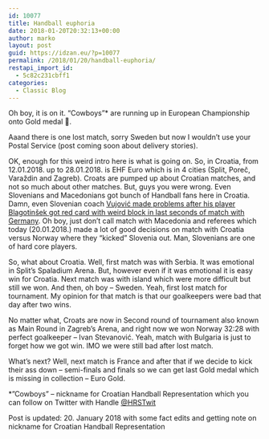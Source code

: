 ```yaml
---
id: 10077
title: Handball euphoria
date: 2018-01-20T20:32:13+00:00
author: marko
layout: post
guid: https://idzan.eu/?p=10077
permalink: /2018/01/20/handball-euphoria/
restapi_import_id:
  - 5c82c231cbff1
categories:
  - Classic Blog
---
```

Oh boy, it is on it. &#8220;Cowboys&#8221;* are running up in European Championship onto Gold medal &#x1f3c5;.

Aaand there is one lost match, sorry Sweden but now I wouldn&#8217;t use your Postal Service (post coming soon about delivery stories).

OK, enough for this weird intro here is what is going on. So, in Croatia, from 12.01.2018. up to 28.01.2018. is EHF Euro which is in 4 cities (Split, Poreč, Varaždin and Zagreb). Croats are pumped up about Croatian matches, and not so much about other matches. But, guys you were wrong. Even Slovenians and Macedonians got bunch of Handball fans here in Croatia. Damn, even Slovenian coach <a href="http://cro2018.ehf-euro.com/newsdetail/reichmanns-penalty-secures-lucky-draw-for-germany/" rel="nofollow">Vujović made problems after his player Blagotinšek got red card with weird block in last seconds of match with Germany</a>. Oh boy, just don&#8217;t call match with Macedonia and referees which today (20.01.2018.) made a lot of good decisions on match with Croatia versus Norway where they &#8220;kicked&#8221; Slovenia out. Man, Slovenians are one of hard core players.

So, what about Croatia. Well, first match was with Serbia. It was emotional in Split&#8217;s Spaladium Arena. But, however even if it was emotional it is easy win for Croatia. Next match was with island which were more difficult but still we won. And then, oh boy &#8211; Sweden. Yeah, first lost match for tournament. My opinion for that match is that our goalkeepers were bad that day after two wins.

No matter what, Croats are now in Second round of tournament also known as Main Round in Zagreb&#8217;s Arena, and right now we won Norway 32:28 with perfect goalkeeper &#8211; Ivan Stevanović. Yeah, match with Bulgaria is just to forget how we got win. IMO we were still bad after lost match.

What&#8217;s next? Well, next match is France and after that if we decide to kick their ass down &#8211; semi-finals and finals so we can get last Gold medal which is missing in collection &#8211; Euro Gold.

*&#8221;Cowboys&#8221; &#8211; nickname for Croatian Handball Representation which you can follow on Twitter with Handle <a href="https://twitter.com/HRStwitt" rel="nofollow">@HRSTwit</a>

Post is updated: 20. January 2018 with some fact edits and getting note on nickname for Croatian Handball Representation